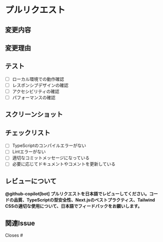 # プルリクエスト

## 変更内容

<!-- この PR で何を変更したかを簡潔に説明してください -->

## 変更理由

<!-- なぜこの変更が必要だったかを説明してください -->

## テスト

<!-- どのようなテストを行ったかを記載してください -->

- [ ] ローカル環境での動作確認
- [ ] レスポンシブデザインの確認
- [ ] アクセシビリティの確認
- [ ] パフォーマンスの確認

## スクリーンショット

<!-- UI変更がある場合は、変更前後のスクリーンショットを添付してください -->

## チェックリスト

- [ ] TypeScriptのコンパイルエラーがない
- [ ] Lintエラーがない
- [ ] 適切なコミットメッセージになっている
- [ ] 必要に応じてドキュメントやコメントを更新している

## レビューについて

**@github-copilot[bot] プルリクエストを日本語でレビューしてください。コードの品質、TypeScriptの型安全性、Next.jsのベストプラクティス、Tailwind CSSの適切な使用について、日本語でフィードバックをお願いします。**

## 関連Issue

<!-- 関連するIssueがあれば記載してください -->

Closes #
